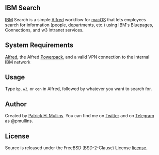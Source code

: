 ## IBM Search
[IBM](https://twitter.com/IBM) Search is a simple [Alfred](http://www.alfredapp.com/) workflow for [macOS](https://www.apple.com/osx/) that lets employees search for information (people, departments, etc.) using IBM's Bluepages, Connections, and w3 Intranet services.

## System Requirements
[Alfred](http://www.alfredapp.com/), the Alfred [Powerpack](http://www.alfredapp.com/powerpack/), and a valid VPN connection to the internal IBM network

## Usage
Type `bp`, `w3`, or `con` in Alfred, followed by whatever you want to search for.

## Author
Created by [Patrick H. Mullins](http://www.pmullins.net/about). You can find me on  [Twitter](https://twitter.com/phmullins) and on [Telegram](https://telegram.org/) as @pmullins.

## License
Source is released under the FreeBSD (BSD-2-Clause) License [license](license.md).